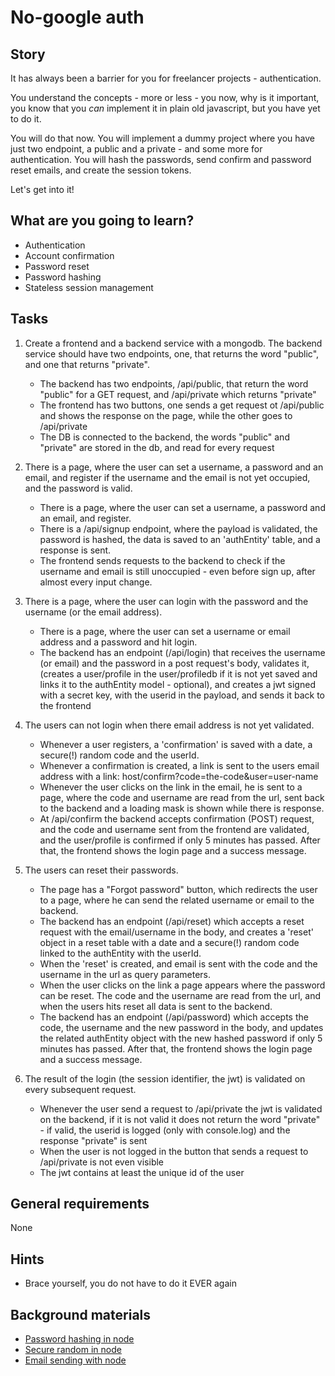 # No-google auth

## Story

It has always been a barrier for you for freelancer projects - authentication.

You understand the concepts - more or less - you now, why is it important, you know that you _can_ implement it in plain old javascript, but you have yet to do it.

You will do that now. You will implement a dummy project where you have just two endpoint, a public and a private - and some more for authentication. You will hash the passwords, send confirm and password reset emails, and create the session tokens.

Let's get into it!

## What are you going to learn?

- Authentication
- Account confirmation
- Password reset
- Password hashing
- Stateless session management

## Tasks

1. Create a frontend and a backend service with a mongodb. The backend service should have two endpoints, one, that returns the word "public", and one that returns "private".
    - The backend has two endpoints, /api/public, that return the word "public" for a GET request, and /api/private which returns "private"
    - The frontend has two buttons, one sends a get request ot /api/public and shows the response on the page, while the other goes to /api/private
    - The DB is connected to the backend, the words "public" and "private" are stored in the db, and read for every request

2. There is a page, where the user can set a username, a password and an email, and register if the username and the email is not yet occupied, and the password is valid.
    - There is a page, where the user can set a username, a password and an email, and register.
    - There is a /api/signup endpoint, where the payload is validated, the password is hashed, the data is saved to an 'authEntity' table, and a response is sent.
    - The frontend sends requests to the backend to check if the username and email is still unoccupied - even before sign up, after almost every input change.

3. There is a page, where the user can login with the password and the username (or the email address).
    - There is a page, where the user can set a username or email address and a password and hit login.
    - The backend has an endpoint (/api/login) that receives the username (or email) and the password in a post request's body, validates it, (creates a user/profile in the user/profiledb if it is not yet saved and links it to the authEntity model - optional), and creates a jwt signed with a secret key, with the userid in the payload, and sends it back to the frontend

4. The users can not login when there email address is not yet validated.
    - Whenever a user registers, a 'confirmation' is saved with a date, a secure(!) random code and the userId.
    - Whenever a confirmation is created, a link is sent to the users email address with a link: host/confirm?code=the-code&user=user-name
    - Whenever the user clicks on the link in the email, he is sent to a page, where the code and username are read from the url, sent back to the backend and a loading mask is shown while there is response.
    - At /api/confirm the backend accepts confirmation (POST) request, and the code and username sent from the frontend are validated, and the user/profile is confirmed if only 5 minutes has passed. After that, the frontend shows the login page and a success message.

5. The users can reset their passwords.
    - The page has a "Forgot password" button, which redirects the user to a page, where he can send the related username or email to the backend.
    - The backend has an endpoint (/api/reset) which accepts a reset request with the email/username in the body, and creates a 'reset' object in a reset table with a date and a secure(!) random code linked to the authEntity with the userId.
    - When the 'reset' is created, and email is sent with the code and the username in the url as query parameters.
    - When the user clicks on the link a page appears where the password can be reset. The code and the username are read from the url, and when the users hits reset all data is sent to the backend.
    - The backend has an endpoint (/api/password) which accepts the code, the username and the new password in the body, and updates the related authEntity object with the new hashed password if only 5 minutes has passed. After that, the frontend shows the login page and a success message.

6. The result of the login (the session identifier, the jwt) is validated on every subsequent request.
    - Whenever the user send a request to /api/private the jwt is validated on the backend, if it is not valid it does not return the word "private" - if valid, the userid is logged (only with console.log) and the response "private" is sent
    - When the user is not logged in the button that sends a request to /api/private is not even visible
    - The jwt contains at least the unique id of the user

## General requirements

None

## Hints

- Brace yourself, you do not have to do it EVER again

## Background materials

- <i class="far fa-book-open"></i> [Password hashing in node](https://www.npmjs.com/package/bcrypt)
- <i class="far fa-book-open"></i> [Secure random in node](https://nodejs.org/api/crypto.html#crypto_crypto_randombytes_size_callback)
- <i class="far fa-book-open"></i> [Email sending with node](https://nodemailer.com/about/)
